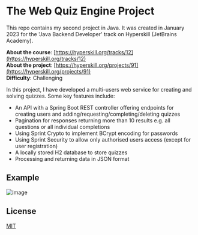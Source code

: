 # The Web Quiz Engine Project
This repo contains my second project in Java. It was created in January 2023 for the 'Java Backend Developer' track on Hyperskill (JetBrains Academy).

**About the course**: [https://hyperskill.org/tracks/12](https://hyperskill.org/tracks/12)<br>
**About the project**: [https://hyperskill.org/projects/91](https://hyperskill.org/projects/91)<br>
**Difficulty**: Challenging


In this project, I have developed a multi-users web service for creating and solving quizzes. Some key features include:

+ An API with a Spring Boot REST controller offering endpoints for creating users and adding/requesting/completing/deleting quizzes
+ Pagination for responses returning more than 10 results e.g. all questions or all individual completions
+ Using Sprint Crypto to implement BCrypt encoding for passwords
+ Using Sprint Security to allow only authorised users access (except for user registration)
+ A locally stored H2 database to store quizzes
+ Processing and returning data in JSON format

## Example
![image](https://user-images.githubusercontent.com/120580433/213090276-f549982f-50dd-4647-8d3b-f436b5482f9c.png)


## License

[MIT](https://choosealicense.com/licenses/mit/)
